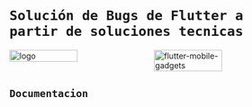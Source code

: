# `Solución de Bugs de Flutter a partir de soluciones tecnicas`

<div style="display: flex; justify-content: space-between;">
    <img src="https://github.com/user-attachments/assets/a4fe2524-9129-4472-809b-641f99efd542" alt="logo" width="49%" />
    <img src="[URL_IMAGEN_2](https://github.com/user-attachments/assets/633dac7d-54a6-4760-8d20-697a4eef7d1c)" alt="flutter-mobile-gadgets" width="49%" />
</div>

## `Documentacion`
